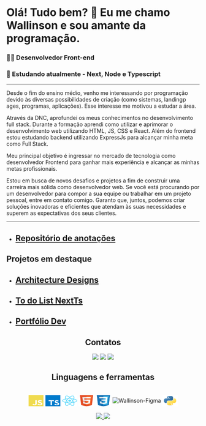 # Olá! Tudo bem? 👋 Eu me chamo Wallinson e sou amante da programação.

### 🧑‍💻 Desenvolvedor Front-end
### 🌱 Estudando atualmente - Next, Node e Typescript

---

Desde o fim do ensino médio, venho me interessando por programação devido às diversas possibilidades de criação (como sistemas, landingp ages, programas, aplicações). Esse interesse me motivou a estudar a área.

Através da DNC, aprofundei os meus conhecimentos no desenvolvimento full stack. Durante a formação aprendi como utilizar e aprimorar o desenvolvimento web utilizando HTML, JS, CSS e React. Além do frontend estou estudando backend utilizando ExpressJs para alcançar minha meta como Full Stack.

Meu principal objetivo é ingressar no mercado de tecnologia como desenvolvedor Frontend para ganhar mais experiência e alcançar as minhas metas profissionais.

Estou em busca de novos desafios e projetos a fim de construir uma carreira mais sólida como desenvolvedor web. Se você está procurando por um desenvolvedor para compor a sua equipe ou trabalhar em um projeto pessoal, entre em contato comigo. Garanto que, juntos, podemos criar soluções inovadoras e eficientes que atendam às suas necessidades e superem as expectativas dos seus clientes.

---

- ## [Repositório de anotações](https://github.com/wallinsonrocha/Estudos)

## Projetos em destaque
- ## [Architecture Designs](https://github.com/wallinsonrocha/design-architecture)
- ## [To do List NextTs](https://github.com/wallinsonrocha/nextts-to-do-list)
- ## [Portfólio Dev](https://github.com/wallinsonrocha/dev-portf-lio)

<h2 align="center">Contatos</h2>
<div align="center"> 
  <a href="https://instagram.com/wallinson_dev" target="_blank"><img src="https://img.shields.io/badge/-Instagram-%23E4405F?style=for-the-badge&logo=instagram&logoColor=white" target="_blank"></a>
  <a href = "mailto:wrnr288@gmail.com"><img src="https://img.shields.io/badge/-Gmail-%23333?style=for-the-badge&logo=gmail&logoColor=white" target="_blank"></a>
  <a href="https://www.linkedin.com/in/wallinsonrocha/" target="_blank"><img src="https://img.shields.io/badge/-LinkedIn-%230077B5?style=for-the-badge&logo=linkedin&logoColor=white" target="_blank"></a>  
</div>


<h2 align="center">Linguagens e ferramentas</h2>

<div align="center"><br>
  <img align="center" alt="Wallinson-Js" height="30" width="40" src="https://raw.githubusercontent.com/devicons/devicon/master/icons/javascript/javascript-plain.svg">
  <img align="center" alt="Wallinson-Ts" height="30" width="40" src="https://raw.githubusercontent.com/devicons/devicon/master/icons/typescript/typescript-plain.svg">
  <img align="center" alt="Wallinson-React" height="30" width="40" src="https://raw.githubusercontent.com/devicons/devicon/master/icons/react/react-original.svg">
  <img align="center" alt="Wallinson-HTML" height="30" width="40" src="https://raw.githubusercontent.com/devicons/devicon/master/icons/html5/html5-original.svg">
  <img align="center" alt="Wallinson-CSS" height="30" width="40" src="https://raw.githubusercontent.com/devicons/devicon/master/icons/css3/css3-original.svg">  
  <img align="center" alt="Wallinson-Figma" height="30" width="40" src="https://cdn.jsdelivr.net/gh/devicons/devicon/icons/figma/figma-original.svg" />
  <img align="center" alt="Wallinson-Python" height="30" width="40" src="https://raw.githubusercontent.com/devicons/devicon/master/icons/python/python-original.svg" />
</div>
<br/>
<div align="center">
  <a href="https://github.com/wallinsonrocha">
  <img height="180em" src="https://github-readme-stats.vercel.app/api?username=wallinsonrocha&show_icons=true&theme=merko&include_all_commits=true&count_private=true"/>
  <img height="180em" src="https://github-readme-stats.vercel.app/api/top-langs/?username=wallinsonrocha&layout=compact&langs_count=7&theme=merko"/>
</div>
